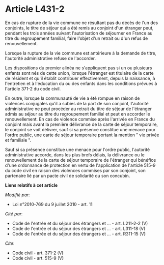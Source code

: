 # Article L431-2

En cas de rupture de la vie commune ne résultant pas du décès de l'un des conjoints, le titre de séjour qui a été remis au
conjoint d'un étranger peut, pendant les trois années suivant l'autorisation de séjourner en France au titre du regroupement
familial, faire l'objet d'un retrait ou d'un refus de renouvellement. 

Lorsque la rupture de la vie commune est antérieure à la demande de titre, l'autorité administrative refuse de l'accorder. 

Les dispositions du premier alinéa ne s'appliquent pas si un ou plusieurs enfants sont nés de cette union, lorsque l'étranger
est titulaire de la carte de résident et qu'il établit contribuer effectivement, depuis la naissance, à l'entretien et à
l'éducation du ou des enfants dans les conditions prévues à l'article 371-2 du code civil. 

En outre, lorsque la communauté de vie a été rompue en raison de violences conjugales qu'il a subies de la part de son
conjoint, l'autorité administrative ne peut procéder au retrait du titre de séjour de l'étranger admis au séjour au titre du
regroupement familial et peut en accorder le renouvellement. En cas de violence commise après l'arrivée en France du conjoint
mais avant la première délivrance de la carte de séjour temporaire, le conjoint se voit délivrer, sauf si sa présence
constitue une menace pour l'ordre public, une carte de séjour temporaire portant la mention " vie privée et familiale ". 

Sauf si sa présence constitue une menace pour l'ordre public, l'autorité administrative accorde, dans les plus brefs délais,
la délivrance ou le renouvellement de la carte de séjour temporaire de l'étranger qui bénéfice d'une ordonnance de protection
en vertu de l'application de l'article 515-9 du code civil en raison des violences commises par son conjoint, son partenaire
lié par un pacte civil de solidarité ou son concubin.

**Liens relatifs à cet article**

_Modifié par_:

  - Loi n°2010-769 du 9 juillet 2010 - art. 11

_Cité par_:

  - Code de l'entrée et du séjour des étrangers et ... - art. L211-2-2 (V)
  - Code de l'entrée et du séjour des étrangers et ... - art. L311-18 (V)
  - Code de l'entrée et du séjour des étrangers et ... - art. R311-15 (V)

_Cite_:

  - Code civil - art. 371-2 (V)
  - Code civil - art. 515-9 (V)
